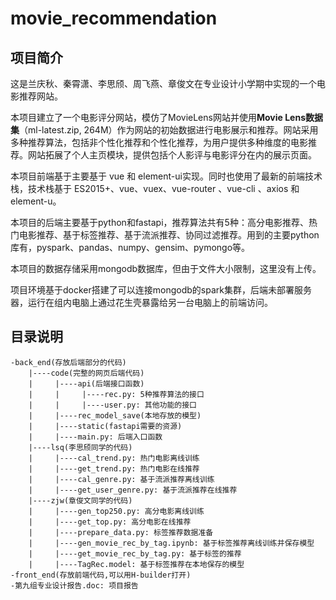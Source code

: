 # movie_recommendation
## 项目简介
这是兰庆秋、秦霄潇、李思颀、周飞燕、章俊文在专业设计小学期中实现的一个电影推荐网站。

本项目建立了一个电影评分网站，模仿了MovieLens网站并使用**Movie Lens数据集**（ml-latest.zip, 264M）作为网站的初始数据进行电影展示和推荐。网站采用多种推荐算法，包括非个性化推荐和个性化推荐，为用户提供多种维度的电影推荐。网站拓展了个人主页模块，提供包括个人影评与电影评分在内的展示页面。

本项目前端基于主要基于 vue 和 element-ui实现。同时也使用了最新的前端技术栈，技术栈基于 ES2015+、vue、vuex、vue-router 、vue-cli 、axios 和 element-u。

本项目的后端主要基于python和fastapi，推荐算法共有5种：高分电影推荐、热门电影推荐、基于标签推荐、基于流派推荐、协同过滤推荐。用到的主要python库有，pyspark、pandas、numpy、gensim、pymongo等。

本项目的数据存储采用mongodb数据库，但由于文件大小限制，这里没有上传。

项目环境基于docker搭建了可以连接mongodb的spark集群，后端未部署服务器，运行在组内电脑上通过花生壳暴露给另一台电脑上的前端访问。

## 目录说明
```
-back_end(存放后端部分的代码)
    |----code(完整的网页后端代码)
    |     |----api(后端接口函数)
    |     |     |----rec.py: 5种推荐算法的接口
    |     |     |----user.py: 其他功能的接口
    |     |----rec_model_save(本地存放的模型)
    |     |----static(fastapi需要的资源)
    |     |----main.py: 后端入口函数
    |----lsq(李思颀同学的代码)
    |     |----cal_trend.py: 热门电影离线训练
    |     |----get_trend.py: 热门电影在线推荐
    |     |----cal_genre.py: 基于流派推荐离线训练
    |     |----get_user_genre.py: 基于流派推荐在线推荐
    |----zjw(章俊文同学的代码)
    |     |----gen_top250.py: 高分电影离线训练
    |     |----get_top.py: 高分电影在线推荐
    |     |----prepare_data.py: 标签推荐数据准备
    |     |----gen_movie_rec_by_tag.ipynb: 基于标签推荐离线训练并保存模型
    |     |----get_movie_rec_by_tag.py: 基于标签的推荐
    |     |----TagRec.model: 基于标签推荐在本地保存的模型 
-front_end(存放前端代码,可以用H-builder打开)
-第九组专业设计报告.doc: 项目报告
```
